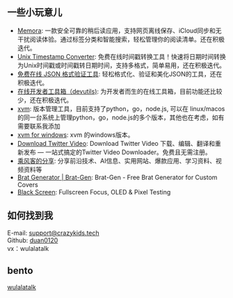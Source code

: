 ## 一些小玩意儿

- [Memora](https://www.memora.top): 一款安全可靠的稍后读应用，支持网页离线保存、iCloud同步和无干扰阅读体验。通过标签分类和智能搜索，轻松管理你的阅读清单。还在积极迭代。
- [Unix Timestamp Converter](https://github.com/devutils-online/timestamps): 免费在线时间戳转换工具！快速将日期时间转换为Unix时间戳或时间戳转日期时间，支持多格式，简单易用，还在积极迭代。
- [免费在线 JSON 格式验证工具](https://www.jsonify.top): 轻松格式化、验证和美化JSON的工具，还在积极迭代。
- [在线开发者工具箱（devutils)](https://www.devutils.top): 为开发者而生的在线工具箱，目前功能还比较少，还在积极迭代。
- [xvm](https://github.com/duan0120/xvm): 版本管理工具，目前支持了python，go，node.js, 可以在 linux/macos的同一台系统上管理python，go，node.js的多个版本，其他也在考虑，如有需要联系我添加
- [xvm for windows](https://github.com/duan0120/xvm-windows): xvm 的windows版本。
- [Download Twitter Video](https://github.com/devutils-online/twitterxvideo): Download Twitter Video 下载、编辑、翻译和重新发布 — 一站式搞定的Twitter Video Downloader。免费且无需注册。
- [乘风客的分享](https://crazykids.tech): 分享前沿技术、AI信息、实用网站、爆款应用、学习资料、视频资料等
- [Brat Generator | Brat-Gen](https://github.com/devutils-online/brat-gen): Brat-Gen - Free Brat Generator for Custom Covers
- [Black Screen](https://github.com/devutils-online/blackscreen): Fullscreen Focus, OLED & Pixel Testing

## 如何找到我

E-mail: support@crazykids.tech  
Github: [duan0120](https://github.com/duan0120)  
vx：wulalatalk  

## bento
[wulalatalk](https://bento.me/wulalatalk)
